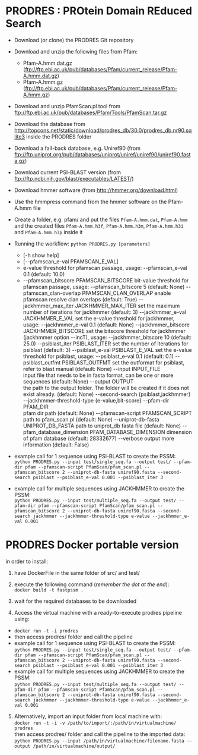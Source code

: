 # PRODRES : PROtein Domain REduced Search

- Download (or clone) the PRODRES Git repository
- Download and unzip the following files from Pfam:
  - Pfam-A.hmm.dat.gz (ftp://ftp.ebi.ac.uk/pub/databases/Pfam/current_release/Pfam-A.hmm.dat.gz)
  - Pfam-A.hmm.gz (ftp://ftp.ebi.ac.uk/pub/databases/Pfam/current_release/Pfam-A.hmm.gz)
- Download and unzip PfamScan.pl tool from ftp://ftp.ebi.ac.uk/pub/databases/Pfam/Tools/PfamScan.tar.gz
- Download the database from http://topcons.net/static/download/prodres_db/30.0/prodres_db.nr90.sqlite3 inside the PRODRES folder 
- Download a fall-back database, e.g. Uniref90 (from ftp://ftp.uniprot.org/pub/databases/uniprot/uniref/uniref90/uniref90.fasta.gz)
- Download current PSI-BLAST version (from ftp://ftp.ncbi.nih.gov/blast/executables/LATEST/)
- Download hmmer software (from http://hmmer.org/download.html)
- Use the hmmpress command from the hmmer software on the Pfam-A.hmm file
- Create a folder, e.g. pfam/ and put the files `Pfam-A.hmm.dat`, `Pfam-A.hmm` and the created files `Pfam-A.hmm.h3f`, `Pfam-A.hmm.h3m`, `Pfam-A.hmm.h3i` and `Pfam-A.hmm.h3p` inside it
- Running the workflow:
  `python PRODRES.py [parameters]`
  - [-h show help]
  - [--pfamscan_e-val PFAMSCAN_E_VAL]
  - e-value threshold for pfamscan passage, 
  usage: --pfamscan_e-val 0.1 (default: 10.0)
  - --pfamscan_bitscore PFAMSCAN_BITSCORE
                        bit-value threshold for pfamscan passage, usage:
                        --pfamscan_bitscore 5 (default: None)
                  --pfamscan_clan-overlap PFAMSCAN_CLAN_OVERLAP
                        enable pfamscan resolve clan overlaps (default: True)
                  --jackhmmer_max_iter JACKHMMER_MAX_ITER
                        set the maximum number of iterations for jackhmmer
                        (default: 3)
                  --jackhmmer_e-val JACKHMMER_E_VAL
                        set the e-value threshold for jackhmmer, usage:
                        --jackhmmer_e-val 0.1 (default: None)
                  --jackhmmer_bitscore JACKHMMER_BITSCORE
                        set the bitscore threshold for jackhmmer (jackhmmer
                        option --incT), usage: --jackhmmer_bitscore 10
                        (default: 25.0)
                  --psiblast_iter PSIBLAST_ITER
                        set the number of iterations for psiblast (default: 3)
                  --psiblast_e-val PSIBLAST_E_VAL
                        set the e-value threshold for psiblast, usage:
                        --psiblast_e-val 0.1 (default: 0.1)
                  --psiblast_outfmt PSIBLAST_OUTFMT
                        set the outformat for psiblast, refer to blast manual
                        (default: None)
                  --input INPUT_FILE    
                        input file that needs to be in fasta format, can be
                        one or more sequences (default: None)
                  --output OUTPUT       
                        the path to the output folder. The folder will be
                        created if it does not exist already. (default: None)
                  --second-search {psiblast,jackhmmer}
                  --jackhmmer-threshold-type {e-value,bit-score}
                  --pfam-dir PFAM_DIR   
                        pfam dir path (default: None)
                  --pfamscan-script PFAMSCAN_SCRIPT
                        path to pfam_scan.pl (default: None)
                  --uniprot-db-fasta UNIPROT_DB_FASTA
                        path to uniprot_db fasta file (default: None)
                  --pfam_database_dimension PFAM_DATABASE_DIMENSION
                        dimension of pfam database (default: 28332677)
                  --verbose  output more information (default: False)

- example call for 1 sequence using PSI-BLAST to create the PSSM:       
`python PRODRES.py --input test/single_seq.fa --output test/ --pfam-dir pfam --pfamscan-script PfamScan/pfam_scan.pl --pfamscan_bitscore 2 --uniprot-db-fasta uniref90.fasta --second-search psiblast --psiblast_e-val 0.001 --psiblast_iter 3`

- example call for multiple sequences using JACKHMMER to create the PSSM:        
`python PRODRES.py --input test/multiple_seq.fa --output test/ --pfam-dir pfam --pfamscan-script PfamScan/pfam_scan.pl --pfamscan_bitscore 2 --uniprot-db-fasta uniref90.fasta --second-search jackhmmer --jackhmmer-threshold-type e-value --jackhmmer_e-val 0.001`

# PRODRES Docker portable version 

in order to install: 

1. have DockerFile in the same folder of src/ and test/

2. execute the following command (*remember the dot at the end*):      
`docker build -t fastpssm .`

3. wait for the required databases to be downloaded

4. Access the virtual machine with a ready-to-execute prodres pipeline using:              
  - `docker run -t -i prodres`
  - then access prodres/ folder and call the pipeline     
  - example call for 1 sequence using PSI-BLAST to create the PSSM:    
  `python PRODRES.py --input test/single_seq.fa --output test/ --pfam-dir pfam --pfamscan-script PfamScan/pfam_scan.pl --pfamscan_bitscore 2 --uniprot-db-fasta uniref90.fasta --second-search psiblast --psiblast_e-val 0.001 --psiblast_iter 3`
  - example call for multiple sequences using JACKHMMER to create the PSSM:    
  `python PRODRES.py --input test/multiple_seq.fa --output test/ --pfam-dir pfam --pfamscan-script PfamScan/pfam_scan.pl --pfamscan_bitscore 2 --uniprot-db-fasta uniref90.fasta --second-search jackhmmer --jackhmmer-threshold-type e-value --jackhmmer_e-val 0.001`

5. Alternatively, import an input folder from local machine with:     
  `docker run -t -i -v /path/to/import/:/path/in/virtualmachine/ prodres`     
  then access prodres/ folder and call the pipeline to the imported data:      
  `python PRODRES.py --input /path/in/virtualmachine/filename.fasta --output /path/in/virtualmachine/output/`    
